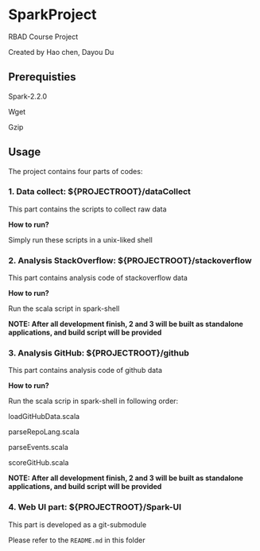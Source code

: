 # SparkProject
RBAD Course Project

Created by Hao chen, Dayou Du

## Prerequisties

Spark-2.2.0

Wget

Gzip

## Usage

The project contains four parts of codes:

### 1. Data collect: ${PROJECTROOT}/dataCollect

This part contains the scripts to collect raw data

**How to run?**

Simply run these scripts in a unix-liked shell


### 2. Analysis StackOverflow: ${PROJECTROOT}/stackoverflow

This part contains analysis code of stackoverflow data

**How to run?**

Run the scala script in spark-shell

**NOTE: After all development finish, 2 and 3 will be built as
standalone applications, and build script will be provided**

### 3. Analysis GitHub: ${PROJECTROOT}/github

This part contains analysis code of github data

**How to run?**

Run the scala scrip in spark-shell in following order:

loadGitHubData.scala

parseRepoLang.scala

parseEvents.scala

scoreGitHub.scala

**NOTE: After all development finish, 2 and 3 will be built as
standalone applications, and build script will be provided**

### 4. Web UI part: ${PROJECTROOT}/Spark-UI

This part is developed as a git-submodule

Please refer to the `README.md` in this folder
